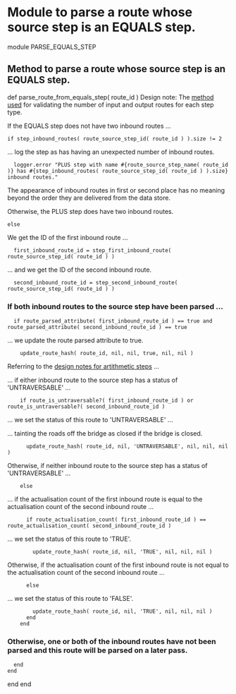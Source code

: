 # Module to parse a route whose source step is an EQUALS step.

module PARSE_EQUALS_STEP
## Method to parse a route whose source step is an EQUALS step.

  def parse_route_from_equals_step( route_id )
Design note: The [method used](https://ukparliament.github.io/ontologies/procedure/flowcharts/meta/design-notes/#validating-inputs-and-outputs-to-steps) for validating the number of input and output routes for each step type.

If the EQUALS step does not have two inbound routes ...

    if step_inbound_routes( route_source_step_id( route_id ) ).size != 2
... log the step as has having an unexpected number of inbound routes.

      logger.error "PLUS step with name #{route_source_step_name( route_id )} has #{step_inbound_routes( route_source_step_id( route_id ) ).size} inbound routes."
The appearance of inbound routes in first or second place has no meaning beyond the order they are delivered from the data store.

Otherwise, the PLUS step does have two inbound routes.

    else
We get the ID of the first inbound route ...

      first_inbound_route_id = step_first_inbound_route( route_source_step_id( route_id ) )
... and we get the ID of the second inbound route.

      second_inbound_route_id = step_second_inbound_route( route_source_step_id( route_id ) )
### If both inbound routes to the source step have been parsed ...

      if route_parsed_attribute( first_inbound_route_id ) == true and route_parsed_attribute( second_inbound_route_id ) == true
... we update the route parsed attribute to true.

        update_route_hash( route_id, nil, nil, true, nil, nil )
Referring to the [design notes for artithmetic steps](https://ukparliament.github.io/ontologies/procedure/flowcharts/meta/design-notes/with-step-types/#arithmetic-steps) ...

... if either inbound route to the source step has a status of 'UNTRAVERSABLE' ...

        if route_is_untraversable?( first_inbound_route_id ) or route_is_untraversable?( second_inbound_route_id )
... we set the status of this route to 'UNTRAVERSABLE' ...

... tainting the roads off the bridge as closed if the bridge is closed.

          update_route_hash( route_id, nil, 'UNTRAVERSABLE', nil, nil, nil )
Otherwise, if neither inbound route to the source step has a status of 'UNTRAVERSABLE' ...

        else
... if the actualisation count of the first inbound route is equal to the actualisation count of the second inbound route ...

          if route_actualisation_count( first_inbound_route_id ) == route_actualisation_count( second_inbound_route_id )
... we set the status of this route to 'TRUE'.

            update_route_hash( route_id, nil, 'TRUE', nil, nil, nil )
Otherwise, if the actualisation count of the first inbound route is not equal to the actualisation count of the second inbound route ...

          else
... we set the status of this route to 'FALSE'.

            update_route_hash( route_id, nil, 'TRUE', nil, nil, nil )
          end
        end
### Otherwise, one or both of the inbound routes have not been parsed and this route will be parsed on a later pass.

      end
    end
  end
end
